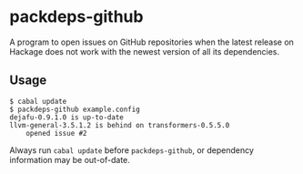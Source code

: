 packdeps-github
===============

A program to open issues on GitHub repositories when the latest
release on Hackage does not work with the newest version of all its
dependencies.


Usage
-----

```
$ cabal update
$ packdeps-github example.config
dejafu-0.9.1.0 is up-to-date
llvm-general-3.5.1.2 is behind on transformers-0.5.5.0
    opened issue #2
```

Always run `cabal update` before `packdeps-github`, or dependency
information may be out-of-date.
